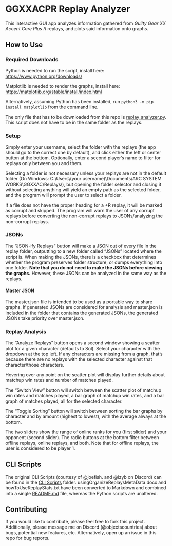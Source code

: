 # GGXXACPR Replay Analyzer

This interactive GUI app analyzes information gathered from *Guilty Gear XX Accent Core Plus R* replays, and plots said information onto graphs.

## How to Use

### Required Downloads

Python is needed to run the script, install here: https://www.python.org/downloads/

Matplotlib is needed to render the graphs, install here: https://matplotlib.org/stable/install/index.html

Alternatively, assuming Python has been installed, run `python3 -m pip install matplotlib` from the command line.

The only file that has to be downloaded from this repo is [replay_analyzer.py](replay_analyzer.py). This script does not have to be in the same folder as the replays.

### Setup

Simply enter your username, select the folder with the replays (the app should go to the correct one by default), and click either the left or center button at the bottom. Optionally, enter a second player’s name to filter for replays only between you and them.

Selecting a folder is not necessary unless your replays are not in the default folder (On Windows: C:\Users\\(your username)\Documents\ARC SYSTEM WORKS\GGXXAC\Replays\\), but opening the folder selector and closing it without selecting anything will yield an empty path as the selected folder, and the program will prompt the user to select a folder.

If a file does not have the proper heading for a +R replay, it will be marked as corrupt and skipped. The program will warn the user of any corrupt replays before converting the non-corrupt replays to JSONs/analyzing the non-corrupt replays.

### JSONs

The “JSON-ify Replays” button will make a JSON out of every file in the replay folder, outputting to a new folder called “JSONs” located where the script is. When making the JSONs, there is a checkbox that determines whether the program preserves folder structure, or dumps everything into one folder. **Note that you do not need to make the JSONs before viewing the graphs.** However, these JSONs can be analyzed in the same way as the replays.

#### Master JSON

The master.json file is intended to be used as a portable way to share graphs. If generated JSONs are considered for analysis and master.json is included in the folder that contains the generated JSONs, the generated JSONs take priority over master.json.

### Replay Analysis

The “Analyze Replays” button opens a second window showing a scatter plot for a given character (defaults to Sol). Select your character with the dropdown at the top left. If any characters are missing from a graph, that’s because there are no replays with the selected character against that character/those characters.

Hovering over any point on the scatter plot will display further details about matchup win rates and number of matches played.

The “Switch View” button will switch between the scatter plot of matchup win rates and matches played, a bar graph of matchup win rates, and a bar graph of matches played, all for the selected character.

The “Toggle Sorting” button will switch between sorting the bar graphs by character and by amount (highest to lowest), with the average always at the bottom.

The two sliders show the range of online ranks for you (first slider) and your opponent (second slider). The radio buttons at the bottom filter between offline replays, online replays, and both. Note that for offline replays, the user is considered to be player 1.

## CLI Scripts

The original CLI Scripts (courtesy of @joefish. and @izyb on Discord) can be found in the [CLI Scripts](CLI%20Scripts) folder. usingOrganizeReplaysMetaData.docx and howToUseReplayStats.txt have been converted to Markdown and combined into a single [README.md](CLI%20Scripts/README.md) file, whereas the Python scripts are unaltered.

## Contributing

If you would like to contribute, please feel free to fork this project. Additionally, please message me on Discord (@objectscountries) about bugs, potential new features, etc. Alternatively, open up an issue in this repo for bug reports.
